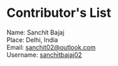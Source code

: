 # Contributor's List

Name: Sanchit Bajaj <br/>
Place: Delhi, India <br/>
Email: sanchit02@outlook.com <br/>
Username: [sanchitbajaj02](https://github.com/sanchitbajaj02/) <br/>
